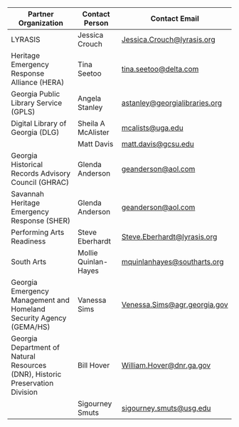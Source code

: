 | Partner Organization | Contact Person | Contact Email |
| --- | --- | --- |
| LYRASIS | Jessica Crouch | Jessica.Crouch@lyrasis.org |
| Heritage Emergency Response Alliance (HERA) | Tina Seetoo | tina.seetoo@delta.com |
| Georgia Public Library Service (GPLS) | Angela Stanley | astanley@georgialibraries.org |
| Digital Library of Georgia (DLG) | Sheila A McAlister | mcalists@uga.edu |
| | Matt Davis | matt.davis@gcsu.edu |
| Georgia Historical Records Advisory Council (GHRAC) | Glenda Anderson | geanderson@aol.com |
| Savannah Heritage Emergency Response (SHER) | Glenda Anderson | geanderson@aol.com |
| Performing Arts Readiness | Steve Eberhardt | Steve.Eberhardt@lyrasis.org |
| South Arts | Mollie Quinlan-Hayes | mquinlanhayes@southarts.org |
| Georgia Emergency Management and Homeland Security Agency (GEMA/HS) | Vanessa Sims | Venessa.Sims@agr.georgia.gov |
| Georgia Department of Natural Resources (DNR), Historic Preservation Division | Bill Hover | William.Hover@dnr.ga.gov |
| | Sigourney Smuts | sigourney.smuts@usg.edu |
